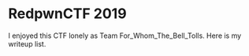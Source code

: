 # RedpwnCTF 2019
I enjoyed this CTF lonely as Team For_Whom_The_Bell_Tolls.
Here is my writeup list.
